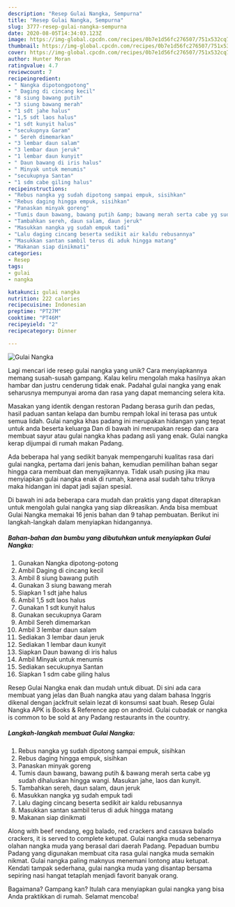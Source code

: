 ```yaml
---
description: "Resep Gulai Nangka, Sempurna"
title: "Resep Gulai Nangka, Sempurna"
slug: 3777-resep-gulai-nangka-sempurna
date: 2020-08-05T14:34:03.123Z
image: https://img-global.cpcdn.com/recipes/0b7e1d56fc276507/751x532cq70/gulai-nangka-foto-resep-utama.jpg
thumbnail: https://img-global.cpcdn.com/recipes/0b7e1d56fc276507/751x532cq70/gulai-nangka-foto-resep-utama.jpg
cover: https://img-global.cpcdn.com/recipes/0b7e1d56fc276507/751x532cq70/gulai-nangka-foto-resep-utama.jpg
author: Hunter Moran
ratingvalue: 4.7
reviewcount: 7
recipeingredient:
- " Nangka dipotongpotong"
- " Daging di cincang kecil"
- "8 siung bawang putih"
- "3 siung bawang merah"
- "1 sdt jahe halus"
- "1,5 sdt laos halus"
- "1 sdt kunyit halus"
- "secukupnya Garam"
- " Sereh dimemarkan"
- "3 lembar daun salam"
- "3 lembar daun jeruk"
- "1 lembar daun kunyit"
- " Daun bawang di iris halus"
- " Minyak untuk menumis"
- "secukupnya Santan"
- "1 sdm cabe giling halus"
recipeinstructions:
- "Rebus nangka yg sudah dipotong sampai empuk, sisihkan"
- "Rebus daging hingga empuk, sisihkan"
- "Panaskan minyak goreng"
- "Tumis daun bawang, bawang putih &amp; bawang merah serta cabe yg sudah dihaluskan hingga wangi. Masukan jahe, laos dan kunyit."
- "Tambahkan sereh, daun salam, daun jeruk"
- "Masukkan nangka yg sudah empuk tadi"
- "Lalu daging cincang beserta sedikit air kaldu rebusannya"
- "Masukkan santan sambil terus di aduk hingga matang"
- "Makanan siap dinikmati"
categories:
- Resep
tags:
- gulai
- nangka

katakunci: gulai nangka 
nutrition: 222 calories
recipecuisine: Indonesian
preptime: "PT27M"
cooktime: "PT46M"
recipeyield: "2"
recipecategory: Dinner

---
```



![Gulai Nangka](https://img-global.cpcdn.com/recipes/0b7e1d56fc276507/751x532cq70/gulai-nangka-foto-resep-utama.jpg)

Lagi mencari ide resep gulai nangka yang unik? Cara menyiapkannya memang susah-susah gampang. Kalau keliru mengolah maka hasilnya akan hambar dan justru cenderung tidak enak. Padahal gulai nangka yang enak seharusnya mempunyai aroma dan rasa yang dapat memancing selera kita.

Masakan yang identik dengan restoran Padang berasa gurih dan pedas, hasil paduan santan kelapa dan bumbu rempah lokal ini terasa pas untuk semua lidah. Gulai nangka khas padang ini merupakan hidangan yang tepat untuk anda beserta keluarga Dan di bawah ini merupakan resep dan cara membuat sayur atau gulai nangka khas padang asli yang enak. Gulai nangka kerap dijumpai di rumah makan Padang.

Ada beberapa hal yang sedikit banyak mempengaruhi kualitas rasa dari gulai nangka, pertama dari jenis bahan, kemudian pemilihan bahan segar hingga cara membuat dan menyajikannya. Tidak usah pusing jika mau menyiapkan gulai nangka enak di rumah, karena asal sudah tahu triknya maka hidangan ini dapat jadi sajian spesial.


Di bawah ini ada beberapa cara mudah dan praktis yang dapat diterapkan untuk mengolah gulai nangka yang siap dikreasikan. Anda bisa membuat Gulai Nangka memakai 16 jenis bahan dan 9 tahap pembuatan. Berikut ini langkah-langkah dalam menyiapkan hidangannya.

<!--inarticleads1-->

##### Bahan-bahan dan bumbu yang dibutuhkan untuk menyiapkan Gulai Nangka:

1. Gunakan  Nangka dipotong-potong
1. Ambil  Daging di cincang kecil
1. Ambil 8 siung bawang putih
1. Gunakan 3 siung bawang merah
1. Siapkan 1 sdt jahe halus
1. Ambil 1,5 sdt laos halus
1. Gunakan 1 sdt kunyit halus
1. Gunakan secukupnya Garam
1. Ambil  Sereh dimemarkan
1. Ambil 3 lembar daun salam
1. Sediakan 3 lembar daun jeruk
1. Sediakan 1 lembar daun kunyit
1. Siapkan  Daun bawang di iris halus
1. Ambil  Minyak untuk menumis
1. Sediakan secukupnya Santan
1. Siapkan 1 sdm cabe giling halus


Resep Gulai Nangka enak dan mudah untuk dibuat. Di sini ada cara membuat yang jelas dan Buah nangka atau yang dalam bahasa Inggris dikenal dengan jackfruit selain lezat di konsumsi saat buah. Resep Gulai Nangka APK is Books &amp; Reference app on android. Gulai cubadak or nangka is common to be sold at any Padang restaurants in the country. 

<!--inarticleads2-->

##### Langkah-langkah membuat Gulai Nangka:

1. Rebus nangka yg sudah dipotong sampai empuk, sisihkan
1. Rebus daging hingga empuk, sisihkan
1. Panaskan minyak goreng
1. Tumis daun bawang, bawang putih &amp; bawang merah serta cabe yg sudah dihaluskan hingga wangi. Masukan jahe, laos dan kunyit.
1. Tambahkan sereh, daun salam, daun jeruk
1. Masukkan nangka yg sudah empuk tadi
1. Lalu daging cincang beserta sedikit air kaldu rebusannya
1. Masukkan santan sambil terus di aduk hingga matang
1. Makanan siap dinikmati


Along with beef rendang, egg balado, red crackers and cassava balado crackers, it is served to complete ketupat. Gulai nangka muda sebenarnya olahan nangka muda yang berasal dari daerah Padang. Pepaduan bumbu Padang yang digunakan membuat cita rasa gulai nangka muda semakin nikmat. Gulai nangka paling maknyus menemani lontong atau ketupat. Kendati tampak sederhana, gulai nangka muda yang disantap bersama sepiring nasi hangat tetaplah menjadi favorit banyak orang. 

Bagaimana? Gampang kan? Itulah cara menyiapkan gulai nangka yang bisa Anda praktikkan di rumah. Selamat mencoba!
